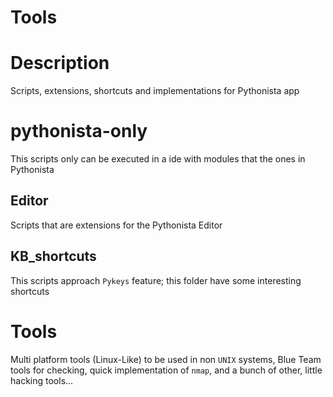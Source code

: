 # Tools

# Description
Scripts, extensions, shortcuts and implementations for Pythonista app

# pythonista-only
This scripts only can be executed in a ide with modules that the ones in
Pythonista
## Editor
Scripts that are extensions for the Pythonista Editor

## KB_shortcuts
This scripts approach `Pykeys` feature; this folder have some interesting shortcuts

# Tools
Multi platform tools (Linux-Like) to be used in non `UNIX` systems, Blue Team tools
for checking, quick implementation of `nmap`, and a bunch of other, little hacking tools...
